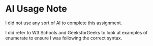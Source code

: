 # AI Usage Note
I did not use any sort of AI to complete this assignment. 

I did refer to W3 Schools and GeeksforGeeks to look at examples of enumerate to ensure I was following the correct syntax. 